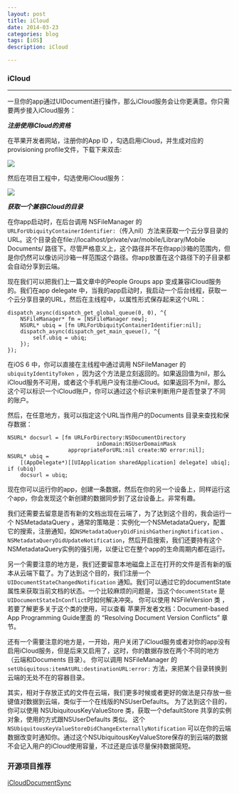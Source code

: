 ```yaml
---
layout: post
title: iCloud
date: 2014-03-23
categories: blog
tags: [iOS]
description: iCloud

---
```


### iCloud

* * *

一旦你的app通过UIDocument进行操作，那么iCloud服务会让你更满意。你只需要两步接入iCloud服务：

***注册使用iCloud的资格***

在苹果开发者网站，注册你的App ID ，勾选启用iCloud，并生成对应的provisioning profile文件，下载下来双击:

![][1]

然后在项目工程中，勾选使用iCloud服务：

![][2]

***获取一个兼容iCloud的目录***

在你app启动时，在后台调用 NSFileManager 的 `URLForUbiquityContainerIdentifier:`（传入nil）方法来获取一个云分享目录的URL。这个目录会在file://localhost/private/var/mobile/Library/Mobile Documents/ 路径下。尽管严格意义上，这个路径并不在你app沙箱的范围内，但是你仍然可以像访问沙箱一样范围这个路径。你app放置在这个路径下的子目录都会自动分享到云端。

现在我们可以把我们上一篇文章中的People Groups app 变成兼容iCloud服务的。我们在app delegate 中，当我的app启动时，我启动一个后台线程，获取一个云分享目录的URL，然后在主线程中，以属性形式保存起来这个URL：

    dispatch_async(dispatch_get_global_queue(0, 0), ^{
        NSFileManager* fm = [NSFileManager new];
        NSURL* ubiq = [fm URLForUbiquityContainerIdentifier:nil];
        dispatch_async(dispatch_get_main_queue(), ^{
            self.ubiq = ubiq;
        });
    });
    

在iOS 6 中，你可以直接在主线程中通过调用 NSFileManager 的 `ubiquityIdentityToken` ，因为这个方法是立刻返回的。如果返回值为nil，那么iCloud服务不可用，或者这个手机用户没有注册iCloud。如果返回不为nil，那么这个可以标识一个iCloud账户，你可以通过这个标识来判断用户是否登录了不同的账户。

然后，在任意地方，我可以指定这个URL当作用户的Documents 目录来查找和保存数据：

    NSURL* docsurl = [fm URLForDirectory:NSDocumentDirectory
                                inDomain:NSUserDomainMask
                       appropriateForURL:nil create:NO error:nil];
    NSURL* ubiq =
        [(AppDelegate*)[[UIApplication sharedApplication] delegate] ubiq];
    if (ubiq)
        docsurl = ubiq;
    

现在你可以运行你的app，创建一条数据，然后在你的另一个设备上，同样运行这个app，你会发现这个新创建的数据同步到了这台设备上。非常有趣。

我们还需要去留意是否有新的文档出现在云端了，为了达到这个目的，我会运行一个 NSMetadataQuery 。通常的策略是：实例化一个NSMetadataQuery，配置它的搜索，注册通知，如`NSMetadataQueryDidFinishGatheringNotification` 、 `NSMetadataQueryDidUpdateNotification`，然后开启搜索，我们还要持有这个NSMetadataQuery实例的强引用，以便让它在整个app的生命周期内都在运行。

另一个需要注意的地方是，我们还要留意本地磁盘上正在打开的文件是否有新的版本从云端下载了。为了达到这个目的，我们注册一个`UIDocumentStateChangedNotification` 通知。我们可以通过它的documentState 属性来获取当前文档的状态。一个比较麻烦的问题是，当这个`documentState` 是`UIDocumentStateInConflict`时如何解决冲突。 你可以使用 NSFileVersion 类 ，若要了解更多关于这个类的使用，可以查看 苹果开发者文档：Document-based App Programming Guide里面 的 “Resolving Document Version Conflicts” 章节。

还有一个需要注意的地方是，一开始，用户关闭了iCloud服务或者对你的app没有启用iCloud服务，但是后来又启用了，这时，你的数据存放在两个不同的地方（云端和Documents 目录）。 你可以调用 NSFileManager 的 `setUbiquitous:itemAtURL:destinationURL:error:` 方法，来把某个目录转换到云端的无处不在的容器目录。

其实，相对于存放正式的文件在云端，我们更多时候或者更好的做法是只存放一些键值对数据到云端，类似于一个在线版的NSUserDefaults。 为了达到这个目的，你可以使用 NSUbiquitousKeyValueStore 类，获取一个defaultStore 共享的实例对象，使用的方式跟NSUserDefaults 类似。 这个 `NSUbiquitousKeyValueStoreDidChangeExternallyNotification` 可以在你的云端数据改变时通知你。通过这个NSUbiquitousKeyValueStore保存的到云端的数据不会记入用户的iCloud使用容量，不过还是应该尽量保持数据简短。

### 开源项目推荐

[iCloudDocumentSync][3]

 [1]: http://images.cnitblog.com/blog/406864/201410/300944270035258.png
 [2]: http://images.cnitblog.com/blog/406864/201410/300948453157509.png
 [3]: https://github.com/iRareMedia/iCloudDocumentSync
